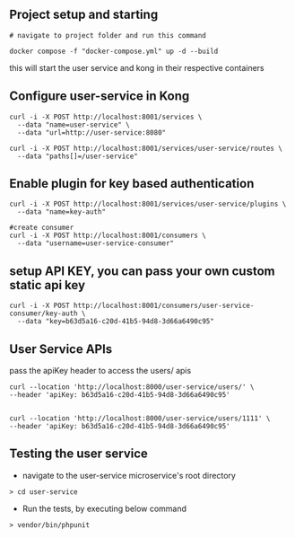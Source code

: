 ## Project setup and starting

```
# navigate to project folder and run this command

docker compose -f "docker-compose.yml" up -d --build

```
this will start the user service and kong in their respective containers


## Configure user-service in Kong
```
curl -i -X POST http://localhost:8001/services \
  --data "name=user-service" \
  --data "url=http://user-service:8080"

curl -i -X POST http://localhost:8001/services/user-service/routes \
  --data "paths[]=/user-service"
```

## Enable plugin for key based authentication

```
curl -i -X POST http://localhost:8001/services/user-service/plugins \
  --data "name=key-auth"

#create consumer
curl -i -X POST http://localhost:8001/consumers \
  --data "username=user-service-consumer"
```
## setup API KEY, you can pass your own custom static api key

```
curl -i -X POST http://localhost:8001/consumers/user-service-consumer/key-auth \
  --data "key=b63d5a16-c20d-41b5-94d8-3d66a6490c95"

  ```

  ## User Service APIs

pass the apiKey header to access the users/ apis

  ```
curl --location 'http://localhost:8000/user-service/users/' \
--header 'apiKey: b63d5a16-c20d-41b5-94d8-3d66a6490c95'


curl --location 'http://localhost:8000/user-service/users/1111' \
--header 'apiKey: b63d5a16-c20d-41b5-94d8-3d66a6490c95'

  ```

## Testing the user service
- navigate to the user-service microservice's root directory 
```
> cd user-service
```

- Run the tests, by executing below command
```
> vendor/bin/phpunit

```




